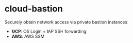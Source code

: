 # cloud-bastion

Securely obtain network access via private bastion instances:
* **GCP**: OS Login + IAP SSH forwarding
* **AWS**: AWS SSM
